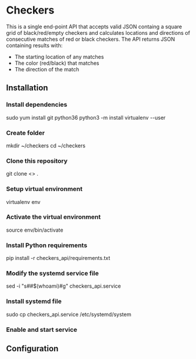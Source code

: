 # Checkers

This is a single end-point API that accepts valid JSON containg a square grid of black/red/empty checkers and calculates locations and directions of consecutive matches of red or black checkers. The API returns JSON containing results with:
* The starting location of any matches
* The color (red/black) that matches
* The direction of the match

## Installation
### Install dependencies
sudo yum install git python36
python3 -m install virtualenv --user
### Create folder
mkdir ~/checkers
cd ~/checkers
### Clone this repository
git clone <> .
### Setup virtual environment
virtualenv env
### Activate the virtual environment
source env/bin/activate
### Install Python requirements
pip install -r checkers_api/requirements.txt
### Modify the systemd service file
sed -i "s#<user>#$(whoami)#g" checkers_api.service 
### Install systemd file
sudo cp checkers_api.service /etc/systemd/system
### Enable and start service


## Configuration
